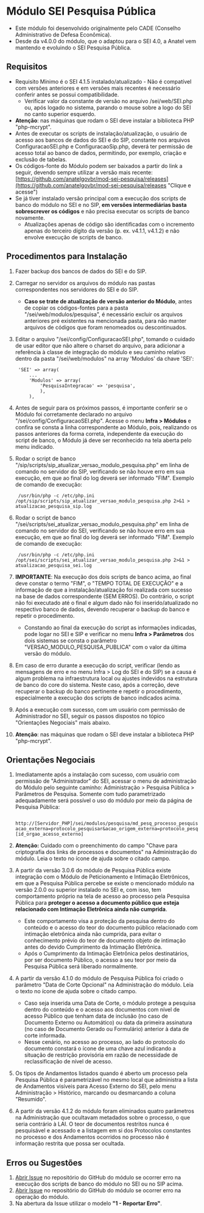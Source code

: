 # Módulo SEI Pesquisa Pública
- Este módulo foi desenvolvido originalmente pelo CADE (Conselho Administrativo de Defesa Econômica).
- Desde da v4.0.0 do módulo, que o adaptou para o SEI 4.0, a Anatel vem mantendo e evoluindo o SEI Pesquisa Pública.

## Requisitos
- Requisito Mínimo é o SEI 4.1.5 instalado/atualizado - Não é compatível com versões anteriores e em versões mais recentes é necessário conferir antes se possui compatibilidade.
	- Verificar valor da constante de versão no arquivo /sei/web/SEI.php ou, após logado no sistema, parando o mouse sobre a logo do SEI no canto superior esquerdo.
- **Atenção**: nas máquinas que rodam o SEI deve instalar a biblioteca PHP "php-mcrypt".
- Antes de executar os scripts de instalação/atualização, o usuário de acesso aos bancos de dados do SEI e do SIP, constante nos arquivos ConfiguracaoSEI.php e ConfiguracaoSip.php, deverá ter permissão de acesso total ao banco de dados, permitindo, por exemplo, criação e exclusão de tabelas.
- Os códigos-fonte do Módulo podem ser baixados a partir do link a seguir, devendo sempre utilizar a versão mais recente: [https://github.com/anatelgovbr/mod-sei-pesquisa/releases](https://github.com/anatelgovbr/mod-sei-pesquisa/releases "Clique e acesse")
- Se já tiver instalado versão principal com a execução dos scripts de banco do módulo no SEI e no SIP, **em versões intermediárias basta sobrescrever os códigos** e não precisa executar os scripts de banco novamente.
	- Atualizações apenas de código são identificadas com o incremento apenas do terceiro dígito da versão (p. ex. v4.1.1, v4.1.2) e não envolve execução de scripts de banco.

## Procedimentos para Instalação
1. Fazer backup dos bancos de dados do SEI e do SIP.
2. Carregar no servidor os arquivos do módulo nas pastas correspondentes nos servidores do SEI e do SIP.
	- **Caso se trate de atualização de versão anterior do Módulo**, antes de copiar os códigos-fontes para a pasta "/sei/web/modulos/pesquisa", é necessário excluir os arquivos anteriores pré existentes na mencionada pasta, para não manter arquivos de códigos que foram renomeados ou descontinuados.
3. Editar o arquivo "/sei/config/ConfiguracaoSEI.php", tomando o cuidado de usar editor que não altere o charset do arquivo, para adicionar a referência à classe de integração do módulo e seu caminho relativo dentro da pasta "/sei/web/modulos" na array 'Modulos' da chave 'SEI':

		'SEI' => array(
			...
			'Modulos' => array(
				'PesquisaIntegracao' => 'pesquisa',
				),
			),

4. Antes de seguir para os próximos passos, é importante conferir se o Módulo foi corretamente declarado no arquivo "/sei/config/ConfiguracaoSEI.php". Acesse o menu **Infra > Módulos** e confira se consta a linha correspondente ao Módulo, pois, realizando os passos anteriores da forma correta, independente da execução do script de banco, o Módulo já deve ser reconhecido na tela aberta pelo menu indicado.
5. Rodar o script de banco "/sip/scripts/sip_atualizar_versao_modulo_pesquisa.php" em linha de comando no servidor do SIP, verificando se não houve erro em sua execução, em que ao final do log deverá ser informado "FIM". Exemplo de comando de execução:

		/usr/bin/php -c /etc/php.ini /opt/sip/scripts/sip_atualizar_versao_modulo_pesquisa.php 2>&1 > atualizacao_pesquisa_sip.log

6. Rodar o script de banco "/sei/scripts/sei_atualizar_versao_modulo_pesquisa.php" em linha de comando no servidor do SEI, verificando se não houve erro em sua execução, em que ao final do log deverá ser informado "FIM". Exemplo de comando de execução:

		/usr/bin/php -c /etc/php.ini /opt/sei/scripts/sei_atualizar_versao_modulo_pesquisa.php 2>&1 > atualizacao_pesquisa_sei.log

7. **IMPORTANTE**: Na execução dos dois scripts de banco acima, ao final deve constar o termo "FIM", o "TEMPO TOTAL DE EXECUÇÃO" e a informação de que a instalação/atualização foi realizada com sucesso na base de dados correspondente (SEM ERROS). Do contrário, o script não foi executado até o final e algum dado não foi inserido/atualizado no respectivo banco de dados, devendo recuperar o backup do banco e repetir o procedimento.
	- Constando ao final da execução do script as informações indicadas, pode logar no SEI e SIP e verificar no menu **Infra > Parâmetros** dos dois sistemas se consta o parâmetro "VERSAO_MODULO_PESQUISA_PUBLICA" com o valor da última versão do módulo.
8. Em caso de erro durante a execução do script, verificar (lendo as mensagens de erro e no menu Infra > Log do SEI e do SIP) se a causa é algum problema na infraestrutura local ou ajustes indevidos na estrutura de banco do core do sistema. Neste caso, após a correção, deve recuperar o backup do banco pertinente e repetir o procedimento, especialmente a execução dos scripts de banco indicados acima.
9. Após a execução com sucesso, com um usuário com permissão de Administrador no SEI, seguir os passos dispostos no tópico "Orientações Negociais" mais abaixo.
10. **Atenção**: nas máquinas que rodam o SEI deve instalar a biblioteca PHP "php-mcrypt".

## Orientações Negociais
1. Imediatamente após a instalação com sucesso, com usuário com permissão de "Administrador" do SEI, acessar o menu de administração do Módulo pelo seguinte caminho: Administração > Pesquisa Pública > Parâmetros de Pesquisa. Somente com tudo parametrizado adequadamente será possível o uso do módulo por meio da página de Pesquisa Pública:

		http://[Servidor_PHP]/sei/modulos/pesquisa/md_pesq_processo_pesquisar.php?acao_externa=protocolo_pesquisar&acao_origem_externa=protocolo_pesquisar&id_orgao_acesso_externo=[id_orgao_acesso_externo]

2. **Atenção:** Cuidado com o preenchimento do campo "Chave para criptografia dos links de processos e documentos" na Administração do módulo. Leia o texto no ícone de ajuda sobre o citado campo.
3. A partir da versão 3.0.6 do módulo de Pesquisa Pública existe integração com o Módulo de Peticionamento e Intimação Eletrônicos, em que a Pesquisa Pública percebe se existe o mencionado módulo na versão 2.0.0 ou superior instalado no SEI e, com isso, tem comportamento próprio na tela de acesso ao processo pela Pesquisa Pública para **proteger o acesso a documento público que esteja relacionado com Intimação Eletrônica ainda não cumprida**.
	- Este comportamento visa a proteção da pesquisa dentro do conteúdo e o acesso do teor do documento público relacionado com intimação eletrônica ainda não cumprida, para evitar o conhecimento prévio do teor de documento objeto de intimação antes do devido Cumprimento da Intimação Eletrônica.
	- Após o Cumprimento da Intimação Eletrônica pelos destinatários, por ser documento Público, o acesso a seu teor por meio da Pesquisa Pública será liberado normalmente.
4. A partir da versão 4.1.0 do módulo de Pesquisa Pública foi criado o parâmetro "Data de Corte Opcional" na Administração do módulo. Leia o texto no ícone de ajuda sobre o citado campo.
	- Caso seja inserida uma Data de Corte, o módulo protege a pesquisa dentro do conteúdo e o acesso aos documentos com nível de acesso Público que tenham data de inclusão (no caso de Documento Externo ou Automático) ou data da primeira assinatura (no caso de Documento Gerado ou Formulário) anterior à data de corte informada.
	- Nesse cenário, no acesso ao processo, ao lado do protocolo do documento constará o ícone de uma chave azul indicando a situação de restrição provisória em razão de necessidade de reclassificação de nível de acesso.
5. Os tipos de Andamentos listados quando é aberto um processo pela Pesquisa Pública é parametrizável no mesmo local que administra a lista de Andamentos visíveis para Acesso Externo do SEI, pelo menu Administração > Histórico, marcando ou desmarcando a coluna "Resumido".
6. A partir da versão 4.1.2 do módulo foram eliminados quatro parâmetros na Administração que ocultavam metadados sobre o processo, o que seria contrário à LAI. O teor de documentos restritos nunca é pesquisável e acessado e a listagem em si dos Protocolos constantes no processo e dos Andamentos ocorridos no processo não é informação restrita que possa ser ocultada.

## Erros ou Sugestões
1. [Abrir Issue](https://github.com/anatelgovbr/mod-sei-pesquisa/issues) no repositório do GitHub do módulo se ocorrer erro na execução dos scripts de banco do módulo no SEI ou no SIP acima.
2. [Abrir Issue](https://github.com/anatelgovbr/mod-sei-pesquisa/issues) no repositório do GitHub do módulo se ocorrer erro na operação do módulo.
3. Na abertura da Issue utilizar o modelo **"1 - Reportar Erro"**.
